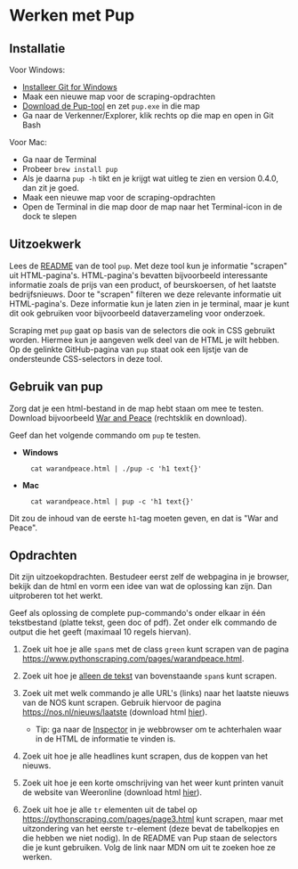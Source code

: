 # Werken met Pup

## Installatie

Voor Windows:

- [Installeer Git for Windows](https://gitforwindows.org)
- Maak een nieuwe map voor de scraping-opdrachten
- [Download de Pup-tool](https://github.com/ericchiang/pup/releases/download/v0.4.0/pup_v0.4.0_windows_amd64.zip) en zet `pup.exe` in die map
- Ga naar de Verkenner/Explorer, klik rechts op die map en open in Git Bash

Voor Mac:

- Ga naar de Terminal
- Probeer `brew install pup`
- Als je daarna `pup -h` tikt en je krijgt wat uitleg te zien en version 0.4.0, dan zit je goed.
- Maak een nieuwe map voor de scraping-opdrachten
- Open de Terminal in die map door de map naar het Terminal-icon in de dock te slepen

## Uitzoekwerk

Lees de [README](https://github.com/EricChiang/pup) van de tool `pup`. Met deze tool kun je informatie "scrapen" uit HTML-pagina's. HTML-pagina's bevatten bijvoorbeeld interessante informatie zoals de prijs van een product, of beurskoersen, of het laatste bedrijfsnieuws. Door te "scrapen" filteren we deze relevante informatie uit HTML-pagina's. Deze informatie kun je laten zien in je terminal, maar je kunt dit ook gebruiken voor bijvoorbeeld dataverzameling voor onderzoek.

Scraping met `pup` gaat op basis van de selectors die ook in CSS gebruikt worden. Hiermee kun je aangeven welk deel van de HTML je wilt hebben. Op de gelinkte GitHub-pagina van `pup` staat ook een lijstje van de ondersteunde CSS-selectors in deze tool.

## Gebruik van pup

Zorg dat je een html-bestand in de map hebt staan om mee te testen. Download bijvoorbeeld [War and Peace](https://www.pythonscraping.com/pages/warandpeace.html) (rechtsklik en download).

Geef dan het volgende commando om `pup` te testen.

- **Windows**

        cat warandpeace.html | ./pup -c 'h1 text{}'

- **Mac**

        cat warandpeace.html | pup -c 'h1 text{}'

Dit zou de inhoud van de eerste `h1`-tag moeten geven, en dat is "War and Peace".

## Opdrachten

Dit zijn uitzoekopdrachten. Bestudeer eerst zelf de webpagina in je browser, bekijk dan de html en vorm een idee van wat de oplossing kan zijn. Dan uitproberen tot het werkt.

Geef als oplossing de complete pup-commando's onder elkaar in één tekstbestand (platte tekst, geen doc of pdf). Zet onder elk commando de output die het geeft (maximaal 10 regels hiervan).

1.  Zoek uit hoe je alle `span`s met de class `green` kunt scrapen van de pagina <https://www.pythonscraping.com/pages/warandpeace.html>.

1.  Zoek uit hoe je <u>alleen de tekst</u> van bovenstaande `span`s kunt scrapen.

1.  Zoek uit met welk commando je alle URL's (links) naar het laatste nieuws van de NOS kunt scrapen. Gebruik hiervoor de pagina <https://nos.nl/nieuws/laatste> (download html [hier](nos.html)).

    - Tip: ga naar de [Inspector](https://developer.chrome.com/docs/devtools/open) in je webbrowser om te achterhalen waar in de HTML de informatie te vinden is.

1.  Zoek uit hoe je alle headlines kunt scrapen, dus de koppen van het nieuws.

1.  Zoek uit hoe je een korte omschrijving van het weer kunt printen vanuit de website van Weeronline (download html [hier](weer.html)).

1.  Zoek uit hoe je alle `tr` elementen uit de tabel op <https://pythonscraping.com/pages/page3.html> kunt scrapen, maar met uitzondering van het eerste `tr`-element (deze bevat de tabelkopjes en die hebben we niet nodig). In de README van Pup staan de selectors die je kunt gebruiken. Volg de link naar MDN om uit te zoeken hoe ze werken.
